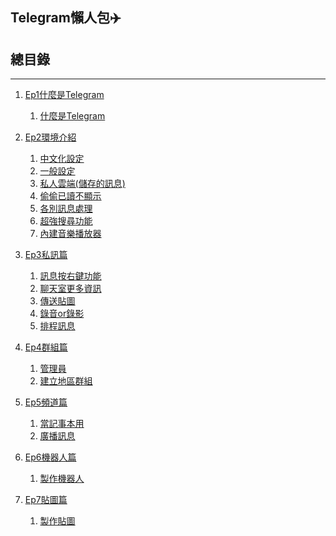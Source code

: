 ## Telegram懶人包✈️
## 總目錄

---

1) [Ep1什麼是Telegram](#)
    1) [什麼是Telegram](./Ep1什麼是Telegram/1-1什麼是Telegram.md)

2) [Ep2環境介紹](#)  
    1) [中文化設定](./Ep2環境介紹/2-1中文化設定.md)
    2) [一般設定](./Ep2環境介紹/2-2一般設定.md)
    3) [私人雲端(儲存的訊息)](./Ep2環境介紹/2-3私人雲端(儲存的訊息).md)
    4) [偷偷已讀不顯示](./Ep2環境介紹/2-4偷偷已讀不顯示.md)
    5) [各別訊息處理](./Ep2環境介紹/2-5各別訊息處理.md)
    6) [超強搜尋功能](./Ep2環境介紹/2-6超強搜尋功能.md)
    7) [內建音樂播放器](./Ep2環境介紹/2-7內建音樂播放器.md)
    
3) [Ep3私訊篇](#)
    1) [訊息按右鍵功能](./Ep3私訊篇/3-1訊息按右鍵功能.md)
    2) [聊天室更多資訊](./Ep3私訊篇/3-2聊天室更多資訊.md)
    3) [傳送貼圖](./Ep3私訊篇/3-3傳送貼圖.md)
    4) [錄音or錄影](./Ep3私訊篇/3-4錄音or錄影.md)
    5) [排程訊息](./Ep3私訊篇/3-5排程訊息.md)

4) [Ep4群組篇](#)
    1) [管理員](./Ep4群組篇/4-1管理員.md)
    2) [建立地區群組](./Ep4群組篇/4-2建立地區群組.md)

5) [Ep5頻道篇](#)
    1) [當記事本用](./Ep5頻道篇/5-1當記事本用.md)
    2) [廣播訊息](./Ep5頻道篇/5-2廣播訊息.md)

6) [Ep6機器人篇](#)
    1) [製作機器人](./Ep6機器人篇/6-1製作機器人.md)

7) [Ep7貼圖篇](#)
    1) [製作貼圖](./Ep7貼圖篇/7-1製作貼圖.md)